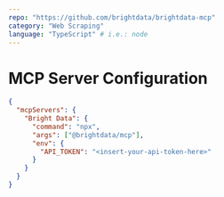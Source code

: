 ```yaml
---
repo: "https://github.com/brightdata/brightdata-mcp"
category: "Web Scraping"
language: "TypeScript" # i.e.: node
---
```


# MCP Server Configuration

```json
{
  "mcpServers": {
    "Bright Data": {
      "command": "npx",
      "args": ["@brightdata/mcp"],
      "env": {
        "API_TOKEN": "<insert-your-api-token-here>"
      }
    }
  }
}
```
